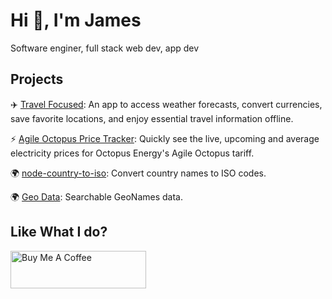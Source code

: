 # Hi 👋, I'm James

Software enginer, full stack web dev, app dev

## Projects

✈️ [Travel Focused](https://travelfocused.com): An app to access weather forecasts, convert currencies, save favorite locations, and enjoy essential travel information offline.

⚡️ [Agile Octopus Price Tracker](https://agile-octopus.datafury.io/): Quickly see the live, upcoming and average electricity prices for Octopus Energy's Agile Octopus tariff.

🌍️ [node-country-to-iso](https://github.com/nojacko/node-country-to-iso): Convert country names to ISO codes.

🌍 [Geo Data](https://geo.datafury.io/): Searchable GeoNames data.

## Like What I do?

<a href="https://www.buymeacoffee.com/nojacko" target="_blank"><img src="https://cdn.buymeacoffee.com/buttons/v2/default-yellow.png" alt="Buy Me A Coffee" style="height: 60px !important;width: 217px !important;" ></a>